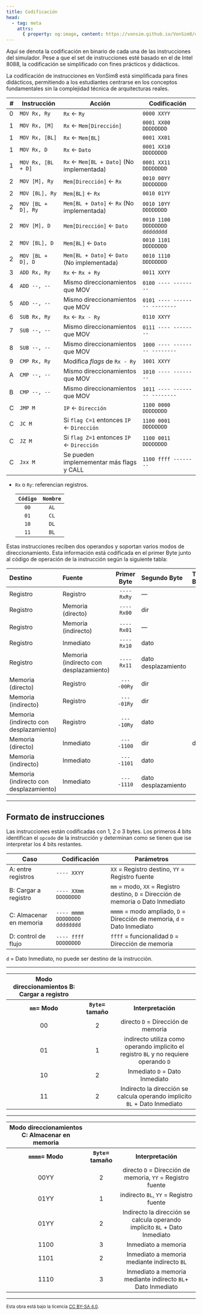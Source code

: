 ```yaml
---
title: Codificación
head:
  - tag: meta
    attrs:
      { property: og:image, content: https://vonsim.github.io/VonSim8/docs/og/codification.png }
---
```


Aquí se denota la codificación en binario de cada una de las instrucciones del simulador. Pese a que el set de instrucciones esté basado en el de Intel 8088, la codificación se simplificado con fines prácticos y didácticos.

La codificación de instrucciones en VonSim8 está simplificada para fines didácticos, permitiendo a los estudiantes centrarse en los conceptos fundamentales sin la complejidad técnica de arquitecturas reales.

| #   | Instrucción        | Acción                                      | Codificación                  |
| --- | ------------------ | ------------------------------------------- | ----------------------------- |
| 0   | `MOV Rx, Ry`       | `Rx` ← `Ry`                                 | `0000 XXYY`                   |
| 1   | `MOV Rx, [M]`      | `Rx` ← `Mem[Dirección]`                     | `0001 XX00 DDDDDDDD`          |
| 1   | `MOV Rx, [BL]`     | `Rx` ← `Mem[BL]`                            | `0001 XX01`                   |
| 1   | `MOV Rx, D`        | `Rx` ← `Dato`                               | `0001 XX10 DDDDDDDD`          |
| 1   | `MOV Rx, [BL + D]` | `Rx` ← `Mem[BL + Dato]` (No implementada)   | `0001 XX11 DDDDDDDD`          |
| 2   | `MOV [M], Ry`      | `Mem[Dirección]` ← `Rx`                     | `0010 00YY DDDDDDDD`          |
| 2   | `MOV [BL], Ry`     | `Mem[BL]` ← `Rx`                            | `0010 01YY`                   |
| 2   | `MOV [BL + D], Ry` | `Mem[BL + Dato]` ← `Rx` (No implementada)   | `0010 10YY DDDDDDDD`          |
| 2   | `MOV [M], D`       | `Mem[Dirección]` ← `Dato`                   | `0010 1100 DDDDDDDD dddddddd` |
| 2   | `MOV [BL], D`      | `Mem[BL]` ← `Dato`                          | `0010 1101 DDDDDDDD`          |
| 2   | `MOV [BL + D], D`  | `Mem[BL + Dato]` ← `Dato` (No implementada) | `0010 1110 DDDDDDDD`          |
| 3   | `ADD Rx, Ry`       | `Rx` ← `Rx + Ry`                            | `0011 XXYY`                   |
| 4   | `ADD --, --`       | Mismo direccionamientos que MOV             | `0100 ---- --------`          |
| 5   | `ADD --, --`       | Mismo direccionamientos que MOV             | `0101 ---- -------- --------` |
| 6   | `SUB Rx, Ry`       | `Rx` ← `Rx - Ry`                            | `0110 XXYY`                   |
| 7   | `SUB --, --`       | Mismo direccionamientos que MOV             | `0111 ---- --------`          |
| 8   | `SUB --, --`       | Mismo direccionamientos que MOV             | `1000 ---- -------- --------` |
| 9   | `CMP Rx, Ry`       | Modifica _flags_ de `Rx - Ry`               | `1001 XXYY`                   |
| A   | `CMP --, --`       | Mismo direccionamientos que MOV             | `1010 ---- --------`          |
| B   | `CMP --, --`       | Mismo direccionamientos que MOV             | `1011 ---- -------- --------` |
| C   | `JMP M`            | `IP` ← `Dirección`                          | `1100 0000 DDDDDDDD`          |
| C   | `JC M`             | Si `flag C=1` entonces `IP` ← `Dirección`   | `1100 0001 DDDDDDDD`          |
| C   | `JZ M`             | Si `flag Z=1` entonces `IP` ← `Dirección`   | `1100 0011 DDDDDDDD`          |
| C   | `Jxx M`            | Se pueden implemementar más flags y CALL    | `1100 ffff --------`          |

- `Rx` o `Ry`: referencian registros.

  | `Código` | `Nombre` |
  | :------: | :------: |
  |   `00`   |   `AL`   |
  |   `01`   |   `CL`   |
  |   `10`   |   `DL`   |
  |   `11`   |   `BL`   |

Estas instrucciones reciben dos operandos y soportan varios modos de direccionamiento. Esta información está codificada en el primer Byte junto al código de operación de la instrucción según la siguiente tabla:

| Destino                                | Fuente                                 | Primer Byte | Segundo Byte        | Tercer Byte |
| :------------------------------------- | :------------------------------------- | :---------: | :------------------ | :---------- |
| Registro                               | Registro                               | `----RxRy`  | —                   |
| Registro                               | Memoria (directo)                      | `----Rx00`  | dir                 |
| Registro                               | Memoria (indirecto)                    | `----Rx01`  | —                   |
| Registro                               | Inmediato                              | `----Rx10`  | dato                |
| Registro                               | Memoria (indirecto con desplazamiento) | `----Rx11`  | dato desplazamiento |
| Memoria (directo)                      | Registro                               | `----00Ry`  | dir                 |
| Memoria (indirecto)                    | Registro                               | `----01Ry`  | dir                 |
| Memoria (indirecto con desplazamiento) | Registro                               | `----10Ry`  | dato                |
| Memoria (directo)                      | Inmediato                              | `----1100`  | dir                 | dato        |
| Memoria (indirecto)                    | Inmediato                              | `----1101`  | dato                |
| Memoria (indirecto con desplazamiento) | Inmediato                              | `----1110`  | dato desplazamiento |

---

## Formato de instrucciones

Las instrucciones están codificadas con 1, 2 o 3 bytes. Los primeros 4 bits identifican el `opcode` de la instrucción y determinan como se tienen que ise interpretar los 4 bits restantes.

| Caso                    | Codificación                  | Parámetros                                                                        |
| ----------------------- | ----------------------------- | --------------------------------------------------------------------------------- |
| A: entre registros      | `---- XXYY`                   | `XX` = Registro destino, `YY` = Registro fuente                                   |
| B: Cargar a registro    | `---- XXmm DDDDDDDD`          | `mm` = modo, `XX` = Registro destino, `D` = Dirección de memoria o Dato Inmediato |
| C: Almacenar en memoria | `---- mmmm DDDDDDDD dddddddd` | `mmmm` = modo ampliado, `D` = Dirección de memoria, `d` = Dato Inmediato          |
| D: control de flujo     | `---- ffff DDDDDDDD`          | `ffff` = funcionalidad `D` = Dirección de memoria                                 |

`d` = Dato Inmediato, no puede ser destino de la instrucción.

---

| Modo direccionamientos B: Cargar a registro |                    |                                                                                       |
| :-----------------------------------------: | :----------------: | :-----------------------------------------------------------------------------------: |
|               **`mm`= Modo**                | **`Byte`= tamaño** |                                  **Interpretación**                                   |
|                     00                      |         2          |                          directo `D` = Dirección de memoria                           |
|                     01                      |         1          | indirecto utiliza como operando implicito el registro `BL` y no requiere operando `D` |
|                     10                      |         2          |                            Inmediato `D` = Dato Inmediato                             |
|                     11                      |         2          |      Indirecto la dirección se calcula operando implicito `BL` + Dato Inmediato       |

---

| Modo direccionamientos C: Almacenar en memoria |                    |                                                                            |
| :--------------------------------------------: | :----------------: | :------------------------------------------------------------------------: |
|                **`mmmm`= Modo**                | **`Byte`= tamaño** |                             **Interpretación**                             |
|                      00YY                      |         2          |         directo `D` = Dirección de memoria, `YY` = Registro fuente         |
|                      01YY                      |         1          |                   indirecto `BL`, `YY` = Registro fuente                   |
|                      01YY                      |         2          | Indirecto la dirección se calcula operando implicito `BL` + Dato Inmediato |
|                      1100                      |         3          |                            Inmediato a memoria                             |
|                      1101                      |         2          |                Inmediato a memoria mediante indirecto `BL`                 |
|                      1110                      |         3          |        Inmediato a memoria mediante indirecto `BL`+ Dato Inmediato         |

---

<small>Esta obra está bajo la licencia <a target="_blank" rel="license noopener noreferrer" href="http://creativecommons.org/licenses/by-sa/4.0/">CC BY-SA 4.0</a>.</small>
